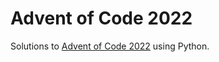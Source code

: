 # Advent of Code 2022

Solutions to [Advent of Code 2022](https://adventofcode.com/2022) using Python.
